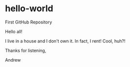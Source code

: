 # hello-world
First GitHub Repository

Hello all!

I live in a house and I don't own it. In fact, I rent! Cool, huh?!

Thanks for listening,

Andrew

